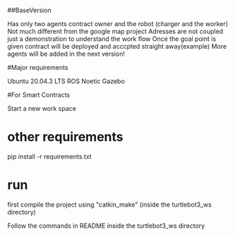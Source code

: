 ##BaseVersion

Has only two agents contract owner and the robot (charger and the worker) Not much different from the google map project
Adresses are not coupled just a demonstration to understand the work flow
Once the goal point is given contract will be deployed and acccpted straight away(example)
More agents will be added in the next version!

#Major requirements

Ubuntu 20.04.3 LTS
ROS Noetic
Gazebo


#For Smart Contracts

Start a new work space


# other requirements
pip install -r requirements.txt

# run
first compile the project using "catkin_make" (inside the turtlebot3_ws directory)

Follow the commands in README inside the turtlebot3_ws directory
